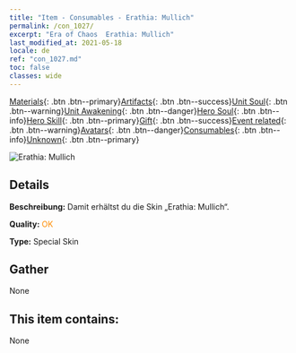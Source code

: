 ```yaml
---
title: "Item - Consumables - Erathia: Mullich"
permalink: /con_1027/
excerpt: "Era of Chaos  Erathia: Mullich"
last_modified_at: 2021-05-18
locale: de
ref: "con_1027.md"
toc: false
classes: wide
---
```

 [Materials](/ItemsDE/){: .btn .btn--primary}[Artifacts](/ItemsDE/Artifacts/){: .btn .btn--success}[Unit Soul](/ItemsDE/UnitSoul/){: .btn .btn--warning}[Unit Awakening](/ItemsDE/UnitAwakening/){: .btn .btn--danger}[Hero Soul](/ItemsDE/HeroSoul/){: .btn .btn--info}[Hero Skill](/ItemsDE/HeroSkill/){: .btn .btn--primary}[Gift](/ItemsDE/Gift/){: .btn .btn--success}[Event related](/ItemsDE/Events/){: .btn .btn--warning}[Avatars](/ItemsDE/Avatars/){: .btn .btn--danger}[Consumables](/ItemsDE/Consumables/){: .btn .btn--info}[Unknown](/ItemsDE/Unknown/){: .btn .btn--primary}

 ![Erathia: Mullich](/images/h/h_Mullich2.jpg)

## Details
 **Beschreibung:** Damit erhältst du die Skin „Erathia: Mullich“.

 **Quality:** <span style="color: #FF8C00">OK</span>

 **Type:** Special Skin

## Gather

  None

## This item contains:

  None

